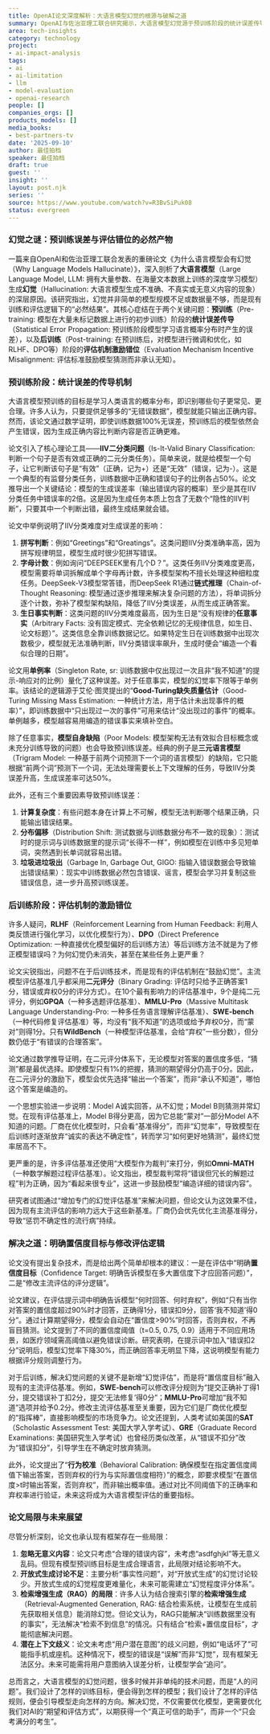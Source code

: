 ```yaml
---
title: OpenAI论文深度解析：大语言模型幻觉的根源与破解之道
summary: OpenAI与佐治亚理工联合研究揭示，大语言模型幻觉源于预训练阶段的统计误差传导和后训练阶段的评估机制激励错位。论文提出，通过明确置信度目标和修改主流评估逻辑，可有效引导模型从“盲目猜测”转向“诚实可靠”。
area: tech-insights
category: technology
project:
- ai-impact-analysis
tags:
- ai
- ai-limitation
- llm
- model-evaluation
- openai-research
people: []
companies_orgs: []
products_models: []
media_books:
- best-partners-tv
date: '2025-09-10'
author: 最佳拍档
speaker: 最佳拍档
draft: true
guest: ''
insight: ''
layout: post.njk
series: ''
source: https://www.youtube.com/watch?v=R3BvSiPuk08
status: evergreen
---
```

### 幻觉之谜：预训练误差与评估错位的必然产物

一篇来自OpenAI和佐治亚理工联合发表的重磅论文《为什么语言模型会有幻觉（Why Language Models Hallucinate）》，深入剖析了**大语言模型**（Large Language Model, LLM: 拥有大量参数、在海量文本数据上训练的深度学习模型）生成**幻觉**（Hallucination: 大语言模型生成不准确、不真实或无意义内容的现象）的深层原因。该研究指出，幻觉并非简单的模型规模不足或数据量不够，而是现有训练和评估逻辑下的“必然结果”。其核心症结在于两个关键问题：**预训练**（Pre-training: 模型在大量未标记数据上进行的初步训练）阶段的**统计误差传导**（Statistical Error Propagation: 预训练阶段模型学习语言概率分布时产生的误差），以及**后训练**（Post-training: 在预训练后，对模型进行微调和优化，如RLHF、DPO等）阶段的**评估机制激励错位**（Evaluation Mechanism Incentive Misalignment: 评估标准鼓励模型猜测而非承认无知）。

### 预训练阶段：统计误差的传导机制

大语言模型预训练的目标是学习人类语言的概率分布，即识别哪些句子更常见、更合理。许多人认为，只要提供足够多的“无错误数据”，模型就能只输出正确内容。然而，该论文通过数学证明，即使训练数据100%无误差，预训练后的模型依然会产生错误，因为生成正确内容比判断内容是否正确更难。

论文引入了核心理论工具——**IIV二分类问题**（Is-It-Valid Binary Classification: 判断一个句子是否有效或正确的二元分类任务）。简单来说，就是给模型一个句子，让它判断该句子是“有效”（正确，记为+）还是“无效”（错误，记为-）。这是一个典型的有监督分类任务，训练数据中正确和错误句子的比例各占50%。论文推导出一个关键结论：模型的生成误差率（输出错误内容的概率）至少是其在IIV分类任务中错误率的2倍。这是因为生成任务本质上包含了无数个“隐性的IIV判断”，只要其中一个判断出错，最终生成结果就会错。

论文中举例说明了IIV分类难度对生成误差的影响：
1.  **拼写判断**：例如“Greetings”和“Greatings”。这类问题IIV分类准确率高，因为拼写规律明显，模型生成时很少犯拼写错误。
2.  **字母计数**：例如询问“DEEPSEEK里有几个D？”。这类任务IIV分类难度更高，模型需要将单词拆解成单个字母再计数，许多模型架构不擅长处理这种细粒度任务。DeepSeek-V3模型常答错，而DeepSeek R1通过**链式推理**（Chain-of-Thought Reasoning: 模型通过逐步推理来解决复杂问题的方法），将单词拆分逐个计数，弥补了模型架构缺陷，降低了IIV分类误差，从而生成正确答案。
3.  **生日事实判断**：这类问题的IIV分类难度最高，因为生日是“没有规律的**任意事实**（Arbitrary Facts: 没有固定模式、完全依赖记忆的无规律信息，如生日、论文标题）”。这类信息全靠训练数据记忆。如果特定生日在训练数据中出现次数极少，模型就无法准确判断，IIV分类错误率飙升，生成时便会“编造一个看似合理的日期”。

论文用**单例率**（Singleton Rate, sr: 训练数据中仅出现过一次且非“我不知道”的提示-响应对的比例）量化了这种误差。对于任意事实，模型的幻觉率下限等于单例率。该结论的逻辑源于艾伦·图灵提出的“**Good-Turing缺失质量估计**（Good-Turing Missing Mass Estimation: 一种统计方法，用于估计未出现事件的概率）”，即训练数据中“只出现过一次的事件”可用来估计“没出现过的事件”的概率。单例越多，模型越容易用编造的错误事实来填补空白。

除了任意事实，**模型自身缺陷**（Poor Models: 模型架构无法有效拟合目标概念或未充分训练导致的问题）也会导致预训练误差。经典的例子是**三元语言模型**（Trigram Model: 一种基于前两个词预测下一个词的语言模型）的缺陷，它只能根据“前两个词”预测下一个词，无法处理需要长上下文理解的任务，导致IIV分类误差升高，生成误差率可达50%。

此外，还有三个重要因素导致预训练误差：
1.  **计算复杂度**：有些问题本身在计算上不可解，模型无法判断哪个结果正确，只能输出错误结果。
2.  **分布偏移**（Distribution Shift: 测试数据与训练数据分布不一致的现象）：测试时的提示词与训练数据里的提示词“长得不一样”，例如模型在训练中多见短单词，突然遇到长单词就容易出错。
3.  **垃圾进垃圾出**（Garbage In, Garbage Out, GIGO: 指输入错误数据会导致输出错误结果）：现实中训练数据必然包含错误、谣言，模型会学习并复制这些错误信息，进一步升高预训练误差。

### 后训练阶段：评估机制的激励错位

许多人疑问，**RLHF**（Reinforcement Learning from Human Feedback: 利用人类反馈进行强化学习，以优化模型行为）、**DPO**（Direct Preference Optimization: 一种直接优化模型偏好的后训练方法）等后训练方法不就是为了修正模型错误吗？为何幻觉仍未消失，甚至在某些任务上更严重？

论文尖锐指出，问题不在于后训练技术，而是现有的评估机制在“鼓励幻觉”。主流模型评估基准几乎都采用**二元评分**（Binary Grading: 评估时只给予正确答案1分，错误或弃权0分的评分方式）。在10个最有影响力的评估基准中，9个是纯二元评分，例如**GPQA**（一种多选题评估基准）、**MMLU-Pro**（Massive Multitask Language Understanding-Pro: 一种多任务语言理解评估基准）、**SWE-bench**（一种代码修复评估基准）等，均没有“我不知道”的选项或给予弃权0分，而“蒙对”则得1分。只有**WildBench**（一种模型评估基准，会给“弃权”一些分数），但分数仍低于“有错误的合理答案”。

论文通过数学推导证明，在二元评分体系下，无论模型对答案的置信度多低，“猜测”都是最优选择。即使模型只有1%的把握，猜测的期望得分仍高于0分。因此，在二元评分的激励下，模型会优先选择“输出一个答案”，而非“承认不知道”，哪怕这个答案是编造的。

一个思想实验进一步说明：Model A诚实回答，从不幻觉；Model B则猜测并常幻觉。在现有评估基准上，Model B得分更高，因为它总能“蒙对”一部分Model A不知道的问题。厂商在优化模型时，只会看“基准得分”，而非“幻觉率”，导致模型在后训练时逐渐放弃“诚实的表达不确定性”，转而学习“如何更好地猜测”，最终幻觉率居高不下。

更严重的是，许多评估基准还使用“大模型作为裁判”来打分，例如**Omni-MATH**（一种数学解题过程评估基准）。论文指出，模型裁判常将“错误但冗长的解题过程”判为正确，因为“看起来很专业”，这进一步鼓励模型“编造详细的错误内容”。

研究者试图通过“增加专门的幻觉评估基准”来解决问题，但论文认为这效果不佳，因为现有主流评估的影响力远大于这些新基准。厂商仍会优先优化主流基准得分，导致“惩罚不确定性的流行病”持续。

### 解决之道：明确置信度目标与修改评估逻辑

论文没有提出复杂技术，而是给出两个简单却根本的建议：一是在评估中“明确**置信度目标**（Confidence Target: 明确告诉模型在多大置信度下才应回答问题）”，二是“修改主流评估的评分逻辑”。

论文建议，在评估提示词中明确告诉模型“何时回答、何时弃权”，例如“只有当你对答案的置信度超过90%时才回答，正确得1分，错误扣9分，回答‘我不知道’得0分”。通过计算期望得分，模型会自动在“置信度>90%”时回答，否则弃权，不再盲目猜测。论文提到了不同的置信度阈值（t=0.5, 0.75, 0.9）适用于不同应用场景，如医疗领域需高阈值以避免错误诊断。研究表明，在提示词中加入“错误扣2分”说明后，模型幻觉率下降30%，而正确回答率无明显下降，这说明模型有能力根据评分规则调整行为。

对于后训练，解决幻觉问题的关键不是新增“幻觉评估”，而是将“置信度目标”融入现有的主流评估基准。例如，**SWE-bench**可以修改评分规则为“提交正确补丁得1分，提交错误补丁扣2分，提交‘无法修复’得0分”；**MMLU-Pro**可增加“我不知道”选项并给予0.2分。修改主流评估基准至关重要，因为它们是厂商优化模型的“指挥棒”，直接影响模型的市场竞争力。论文还提到，人类考试如美国的**SAT**（Scholastic Assessment Test: 美国大学入学考试）、**GRE**（Graduate Record Examinations: 美国研究生入学考试）也曾经历类似改革，从“错误不扣分”改为“错误扣分”，引导学生在不确定时放弃猜测。

此外，论文提出了“**行为校准**（Behavioral Calibration: 确保模型在指定置信度阈值下输出答案，否则弃权的行为与实际置信度相符）”的概念，即要求模型“在置信度>t时输出答案，否则弃权”，而非输出概率值。通过对比不同阈值下的正确率和弃权率进行验证，未来这将成为大语言模型评估的重要指标。

### 论文局限与未来展望

尽管分析深刻，论文也承认现有框架存在一些局限：
1.  **忽略无意义内容**：论文只考虑“合理的错误内容”，未考虑“asdfghjkl”等无意义乱码。但现有模型预训练目标是生成合理语言，此局限对结论影响不大。
2.  **开放式生成讨论不足**：主要分析“事实性问题”，对“开放式生成”的幻觉讨论较少。开放式生成的幻觉程度更难量化，未来可能需建立“幻觉程度评分体系”。
3.  **检索增强生成（RAG）的局限**：许多人认为结合搜索引擎的**检索增强生成**（Retrieval-Augmented Generation, RAG: 结合检索系统，让模型在生成前先获取相关信息）能消除幻觉。但论文认为，RAG只能解决“训练数据里没有的事实”，无法解决“检索不到信息”的情况。只有结合“检索+置信度目标”，才能彻底解决问题。
4.  **潜在上下文歧义**：论文未考虑“用户潜在意图”的歧义问题，例如“电话坏了”可能指手机或座机。这种情况下，模型的错误是“误解”而非“幻觉”，现有框架无法区分。未来可能需将用户意图纳入误差分析，让模型学会“追问”。

总而言之，大语言模型的幻觉问题，很多时候并非单纯的技术问题，而是“人的问题”。我们设计了怎样的训练目标，便会得到怎样的模型；我们设计了怎样的评估规则，便会引导模型走向怎样的方向。解决幻觉，不仅需要优化模型，更需要优化我们对AI的“期望和评估方式”，以期获得一个“真正可信的助手”，而非一个“只会考满分的考生”。